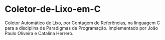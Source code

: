 # Coletor-de-Lixo-em-C
Coletor Automático de Lixo, por Contagem de Referências, na linguagem C para a disciplina de Paradigmas de Programação.
Implementado por João Paulo Oliveira e Catalina Herrero.
